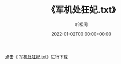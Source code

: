 ﻿---
title:  《军机处狂妃.txt》
date:   2022-01-02T00:00:00+00:00
author: 听松阁
layout: post
permalink: /军机处狂妃/
categories: 小说
tags: [小说]
---

点击《 [军机处狂妃.txt](http://img.660000.xyz/bookstukust/book/bntxt/10/军机处狂妃.txt)》进行下载